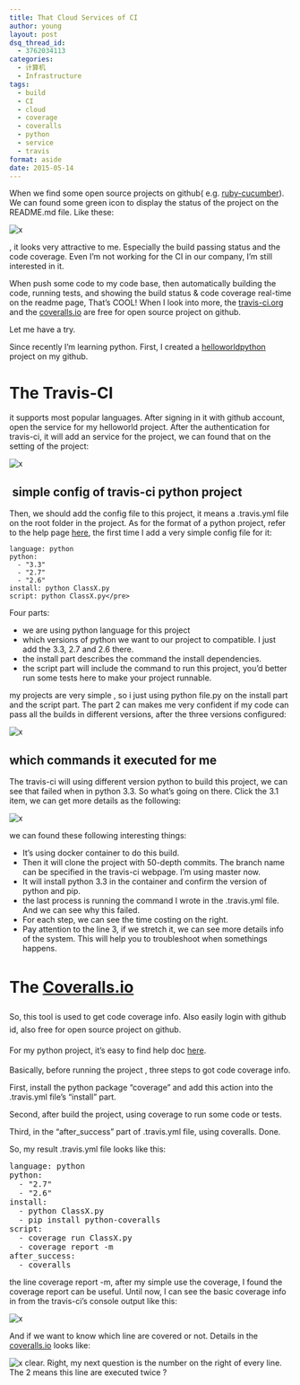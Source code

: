 ```yaml
---
title: That Cloud Services of CI
author: young
layout: post
dsq_thread_id:
  - 3762034113
categories:
  - 计算机
  - Infrastructure
tags:
  - build
  - CI
  - cloud
  - coverage
  - coveralls
  - python
  - service
  - travis
format: aside
date: 2015-05-14
---
```

When we find some open source projects on github( e.g. <a href="https://github.com/cucumber/cucumber" target="_blank">ruby-cucumber</a>). We can found some green icon to display the status of the project on the README.md file. Like these:

![x](2015-05-14-10.18.58.png)

, it looks very attractive to me. Especially the build passing status and the code coverage. Even I&#8217;m not working for the CI in our company, I&#8217;m still interested in it.

When push some code to my code base, then automatically building the code, running tests, and showing the build status & code coverage real-time on the readme page, That&#8217;s COOL! When I look into more, the [travis-ci.org][2] and the [coveralls.io][3] are free for open source project on github.

Let me have a try.

Since recently I&#8217;m learning python. First, I created a [helloworldpython][4] project on my github.

# The Travis-CI

it supports most popular languages. After signing in it with github account, open the service for my helloworld project. After the authentication for travis-ci, it will add an service for the project, we can found that on the setting of the project:

<!--more-->
![x](2015-05-14-09.31.01.png)

##  simple config of travis-ci python project

Then, we should add the config file to this project, it means a .travis.yml file on the root folder in the project. As for the format of a python project, refer to the help page [here][6], the first time I add a very simple config file for it:

```
language: python
python:
  - "3.3"
  - "2.7"
  - "2.6"
install: python ClassX.py
script: python ClassX.py</pre>
```

Four parts:

  * we are using python language for this project
  * which versions of python we want to our project to compatible. I just add the 3.3, 2.7 and 2.6 there.
  * the install part describes the command the install dependencies.
  * the script part will include the command to run this project, you&#8217;d better run some tests here to make your project runnable.

my projects are very simple , so i just using python file.py on the install part and the script part. The part 2 can makes me very confident if my code can pass all the builds in different versions, after the three versions configured:

![x](2015-05-14-09.49.13.png)

## which commands it executed for me

The travis-ci will using different version python to build this project, we can see that failed when in python 3.3. So what&#8217;s going on there. Click the 3.1 item, we can get more details as the following:

![x](2015-05-14-09.54.29.png)

we can found these following interesting things:

  * It&#8217;s using docker container to do this build.
  * Then it will clone the project with 50-depth commits. The branch name can be specified in the travis-ci webpage. I&#8217;m using master now.
  * It will install python 3.3 in the container and confirm the version of python and pip.
  * the last process is running the command I wrote in the .travis.yml file. And we can see why this failed.
  * For each step, we can see the time costing on the right.
  * Pay attention to the line 3, if we stretch it, we can see more details info of the system. This will help you to troubleshoot when somethings happens.

# <span style="line-height: 1.625;">The <a href="https://coveralls.io">Coveralls.io</a></span>

<span style="line-height: 1.625;">So, this tool is used to get code coverage info. Also easily login with github id, also free for open source project on github.</span>

<span style="line-height: 1.625;">For my python project, it&#8217;s easy to find help doc <a href="https://coveralls.zendesk.com/hc/en-us/articles/201342869-Python">here</a>. </span>

Basically, before running the project , three steps to got code coverage info.

First, install the python package &#8220;coverage&#8221; and add this action into the .travis.yml file&#8217;s &#8220;install&#8221; part.

Second, after build the project, using coverage to run some code or tests.

Third, in the &#8220;after_success&#8221; part of .travis.yml file, using coveralls. Done.

So, my result .travis.yml file looks like this:

<pre class="lang:yaml decode:true ">
language: python
python:
  - "2.7"
  - "2.6"
install: 
  - python ClassX.py
  - pip install python-coveralls
script: 
  - coverage run ClassX.py
  - coverage report -m
after_success:
  - coveralls
</pre>

the line coverage report -m, after my simple use the coverage, I found the coverage report can be useful. Until now, I can see the basic coverage info in from the travis-ci&#8217;s console output like this:

![x](2015-05-19-18.36.45.png)

And if we want to know which line are covered or not. Details in the [coveralls.io][3] looks like:

![x](2015-05-19-18.42.20.png)
clear. Right, my next question is the number on the right of every line. The 2 means this line are executed twice ?

&nbsp;

 [1]: http://yyqing.me/wp-content/uploads/2015/05/屏幕快照-2015-05-14-10.18.58.png
 [2]: https://travis-ci.org
 [3]: https://coveralls.io
 [4]: https://github.com/yyq/HelloWorldPython
 [5]: http://yyqing.me/wp-content/uploads/2015/05/屏幕快照-2015-05-14-09.31.01.png
 [6]: http://docs.travis-ci.com/user/languages/python/
 [7]: http://yyqing.me/wp-content/uploads/2015/05/屏幕快照-2015-05-14-09.49.13.png
 [8]: http://yyqing.me/wp-content/uploads/2015/05/屏幕快照-2015-05-14-09.54.29.png
 [9]: http://yyqing.me/wp-content/uploads/2015/05/屏幕快照-2015-05-19-18.36.45.png
 [10]: http://yyqing.me/wp-content/uploads/2015/05/屏幕快照-2015-05-19-18.42.20.png